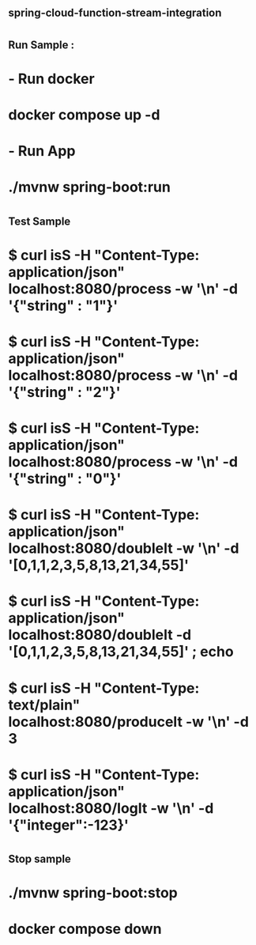 ## spring-cloud-function-stream-integration
#
#
## Run Sample : 
#
#  - Run docker
#
#    docker compose up -d 
#
#  - Run App
#   
#   ./mvnw spring-boot:run
#
## Test Sample
#
#   $ curl isS -H "Content-Type: application/json" localhost:8080/process -w '\n' -d '{"string" : "1"}'
#   $ curl isS -H "Content-Type: application/json" localhost:8080/process -w '\n' -d '{"string" : "2"}'
#   $ curl isS -H "Content-Type: application/json" localhost:8080/process -w '\n' -d '{"string" : "0"}'
#
#   $ curl isS -H "Content-Type: application/json" localhost:8080/doubleIt -w '\n' -d '[0,1,1,2,3,5,8,13,21,34,55]'
#   $ curl isS -H "Content-Type: application/json" localhost:8080/doubleIt -d '[0,1,1,2,3,5,8,13,21,34,55]' ; echo
#
#   $ curl isS -H "Content-Type: text/plain" localhost:8080/produceIt -w '\n' -d 3
#
#   $ curl isS -H "Content-Type: application/json" localhost:8080/logIt -w '\n' -d '{"integer":-123}'
#
## Stop sample
#
#  ./mvnw spring-boot:stop
#
#  docker compose down
#

